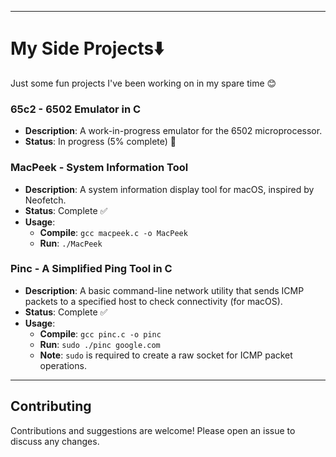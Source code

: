 ***

# My Side Projects⬇️

Just some fun projects I've been working on in my spare time 😊

### 65c2 - 6502 Emulator in C
* **Description**: A work-in-progress emulator for the 6502 microprocessor.
* **Status**: In progress (5% complete) 🚧

### MacPeek - System Information Tool
* **Description**: A system information display tool for macOS, inspired by Neofetch.
* **Status**: Complete ✅
* **Usage**:
   * **Compile**: `gcc macpeek.c -o MacPeek`
   * **Run**: `./MacPeek`

### Pinc - A Simplified Ping Tool in C
* **Description**: A basic command-line network utility that sends ICMP packets to a specified host to check connectivity (for macOS).
* **Status**: Complete ✅
* **Usage**:
    * **Compile**: `gcc pinc.c -o pinc`
    * **Run**: `sudo ./pinc google.com`
    * **Note**: `sudo` is required to create a raw socket for ICMP packet operations.
***

## Contributing
Contributions and suggestions are welcome! Please open an issue to discuss any changes.
